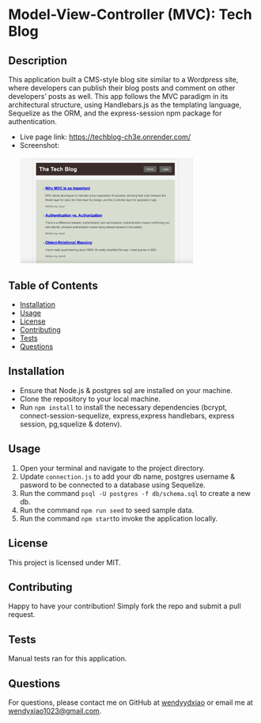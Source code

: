 # Model-View-Controller (MVC): Tech Blog

## Description

This application built a CMS-style blog site similar to a Wordpress site, where developers can publish their blog posts and comment on other developers’ posts as well. This app follows the MVC paradigm in its architectural structure, using Handlebars.js as the templating language, Sequelize as the ORM, and the express-session npm package for authentication.

- Live page link: https://techblog-ch3e.onrender.com/
- Screenshot: <br><br>
  <img src="/Assets/Tech Blog.png" width="350" title="page screenshot">

## Table of Contents

- [Installation](#installation)
- [Usage](#usage)
- [License](#license)
- [Contributing](#contributing)
- [Tests](#tests)
- [Questions](#questions)

## Installation

- Ensure that Node.js & postgres sql are installed on your machine.
- Clone the repository to your local machine.
- Run `npm install` to install the necessary dependencies (bcrypt, connect-session-sequelize, express,express handlebars, express session, pg,squelize & dotenv).

## Usage

1. Open your terminal and navigate to the project directory.
2. Update `connection.js` to add your db name, postgres username & pasword to be connected to a database using Sequelize.
3. Run the command `psql -U postgres -f db/schema.sql` to create a new db.
4. Run the command `npm run seed` to seed sample data.
5. Run the command `npm start`to invoke the application locally.

## License

This project is licensed under MIT.

## Contributing

Happy to have your contribution! Simply fork the repo and submit a pull request.

## Tests

Manual tests ran for this application.

## Questions

For questions, please contact me on GitHub at [wendyydxiao](https://github.com/wendyydxiao) or email me at wendyxiao1023@gmail.com.
